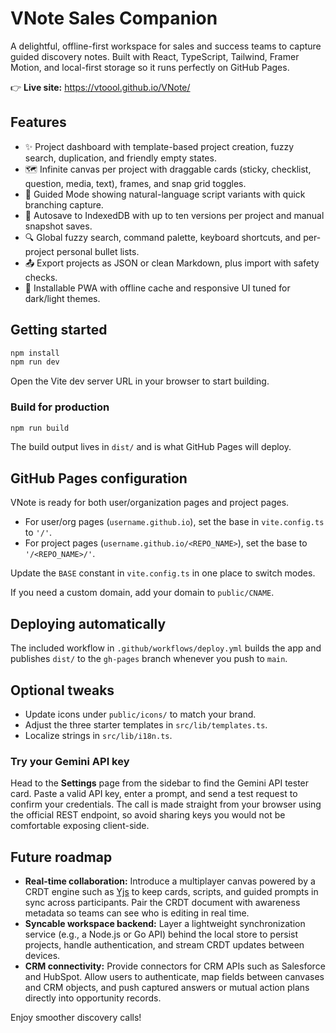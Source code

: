# VNote Sales Companion

A delightful, offline-first workspace for sales and success teams to capture guided discovery notes. Built with React, TypeScript, Tailwind, Framer Motion, and local-first storage so it runs perfectly on GitHub Pages.

👉 **Live site:** https://vtoool.github.io/VNote/

## Features

- ✨ Project dashboard with template-based project creation, fuzzy search, duplication, and friendly empty states.
- 🗺️ Infinite canvas per project with draggable cards (sticky, checklist, question, media, text), frames, and snap grid toggles.
- 🎯 Guided Mode showing natural-language script variants with quick branching capture.
- 🧠 Autosave to IndexedDB with up to ten versions per project and manual snapshot saves.
- 🔍 Global fuzzy search, command palette, keyboard shortcuts, and per-project personal bullet lists.
- 📤 Export projects as JSON or clean Markdown, plus import with safety checks.
- 📱 Installable PWA with offline cache and responsive UI tuned for dark/light themes.

## Getting started

```bash
npm install
npm run dev
```

Open the Vite dev server URL in your browser to start building.

### Build for production

```bash
npm run build
```

The build output lives in `dist/` and is what GitHub Pages will deploy.

## GitHub Pages configuration

VNote is ready for both user/organization pages and project pages.

- For user/org pages (`username.github.io`), set the base in `vite.config.ts` to `'/'`.
- For project pages (`username.github.io/<REPO_NAME>`), set the base to `'/<REPO_NAME>/'`.

Update the `BASE` constant in `vite.config.ts` in one place to switch modes.

If you need a custom domain, add your domain to `public/CNAME`.

## Deploying automatically

The included workflow in `.github/workflows/deploy.yml` builds the app and publishes `dist/` to the `gh-pages` branch whenever you push to `main`.

## Optional tweaks

- Update icons under `public/icons/` to match your brand.
- Adjust the three starter templates in `src/lib/templates.ts`.
- Localize strings in `src/lib/i18n.ts`.

### Try your Gemini API key

Head to the **Settings** page from the sidebar to find the Gemini API tester card. Paste a valid API key, enter a prompt, and send a test request to confirm your credentials. The call is made straight from your browser using the official REST endpoint, so avoid sharing keys you would not be comfortable exposing client-side.

## Future roadmap

- **Real-time collaboration:** Introduce a multiplayer canvas powered by a CRDT engine such as [Yjs](https://yjs.dev/) to keep cards, scripts, and guided prompts in sync across participants. Pair the CRDT document with awareness metadata so teams can see who is editing in real time.
- **Syncable workspace backend:** Layer a lightweight synchronization service (e.g., a Node.js or Go API) behind the local store to persist projects, handle authentication, and stream CRDT updates between devices.
- **CRM connectivity:** Provide connectors for CRM APIs such as Salesforce and HubSpot. Allow users to authenticate, map fields between canvases and CRM objects, and push captured answers or mutual action plans directly into opportunity records.

Enjoy smoother discovery calls!
